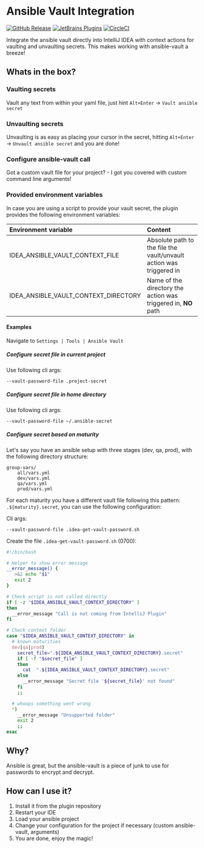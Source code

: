 Ansible Vault Integration
===
[![GitHub Release](https://img.shields.io/github/v/tag/timo-reymann/idea-ansible-vault-integration.svg?label=version)](https://github.com/timo-reymann/idea-ansible-vault-integration/releases)
[![JetBrains Plugins](https://img.shields.io/badge/JetBrains-Plugins-orange)](https://plugins.jetbrains.com/plugin/14353-ansible-vault-integration)
[![CircleCI](https://circleci.com/gh/timo-reymann/idea-ansible-vault-integration.svg?style=shield)](https://app.circleci.com/pipelines/github/timo-reymann/idea-ansible-vault-integration)

Integrate the ansible vault directly into IntelliJ IDEA with context actions for vaulting and unvaulting secrets. This
makes working with ansible-vault a breeze!

## Whats in the box?

### Vaulting secrets

Vault any text from within your yaml file, just hint ``Alt+Enter`` -> ``Vault ansible secret``

### Unvaulting secrets

Unvaulting is as easy as placing your cursor in the secret, hitting ``Alt+Enter`` -> ``Unvault ansible secret`` and you
are done!

### Configure ansible-vault call

Got a custom vault file for your project? - I got you covered with custom command line arguments!

### Provided environment variables

In case you are using a script to provide your vault secret, the plugin provides the following environment variables:

| Environment variable                  | Content                                                               |
| :------------------------------------ | :-------------------------------------------------------------------- |
| IDEA_ANSIBLE_VAULT_CONTEXT_FILE       | Absolute path to the file the vault/unvault action was triggered in   |
| IDEA_ANSIBLE_VAULT_CONTEXT_DIRECTORY  | Name of the directory the action was triggered in, **NO** path        |

#### Examples

Navigate to `Settings | Tools | Ansible Vault`

##### Configure secret file in current project

Use following cli args:

```
--vault-password-file .project-secret
```

##### Configure secret file in home directory

Use following cli args:

```
--vault-password-file ~/.ansible-secret
```

##### Configure secret based on maturity

Let's say you have an ansible setup with three stages (dev, qa, prod), with the following directory structure:

```
group-vars/
    all/vars.yml
    dev/vars.yml
    qa/vars.yml
    prod/vars.yml
```

For each maturity you have a different vault file following this pattern: `.${maturity}.secret`, you can use the following
configuration:

Cli args:
```
--vault-password-file .idea-get-vault-password.sh
```

Create the file `.idea-get-vault-password.sh` (0700):

```bash
#!/bin/bash

# Helper to show error message
__error_message() {
   >&2 echo "$1"
   exit 2
}

# Check script is not called directly
if [ -z "$IDEA_ANSIBLE_VAULT_CONTEXT_DIRECTORY" ]
then
  __error_message "Call is not coming from IntelliJ Plugin"
fi

# Check context folder
case "$IDEA_ANSIBLE_VAULT_CONTEXT_DIRECTORY" in
  # known maturities
  dev|qa|prod)
    secret_file=".${IDEA_ANSIBLE_VAULT_CONTEXT_DIRECTORY}.secret"
    if [ -f "$secret_file" ]
    then
      cat  ".${IDEA_ANSIBLE_VAULT_CONTEXT_DIRECTORY}.secret"
    else
      __error_message "Secret file '${secret_file}' not found"
    fi
    ;;

  # whoops something went wrong
  *)
    __error_message "Unsupported folder"
    exit 2
    ;;
esac
```

## Why?

Ansible is great, but the ansible-vault is a piece of junk to use for passwords to encrypt and decrypt.

## How can I use it?

1. Install it from the plugin repository
2. Restart your IDE
3. Load your ansible project
4. Change your configuration for the project if necessary (custom ansible-vault, arguments)
5. You are done, enjoy the magic!
